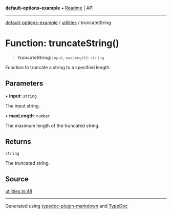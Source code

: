 **default-options-example** • [Readme](../../README.md) \| API

***

[default-options-example](../../modules.md) / [utilities](../README.md) / truncateString

# Function: truncateString()

> **truncateString**(`input`, `maxLength`): `string`

Function to truncate a string to a specified length.

## Parameters

• **input**: `string`

The input string.

• **maxLength**: `number`

The maximum length of the truncated string.

## Returns

`string`

The truncated string.

## Source

[utilities.ts:48](https://github.com/tgreyuk/typedoc-plugin-markdown-examples/blob/ce7cd91/examples/core/src/utilities.ts#L48)

***

Generated using [typedoc-plugin-markdown](https://www.npmjs.com/package/typedoc-plugin-markdown) and [TypeDoc](https://typedoc.org/)
